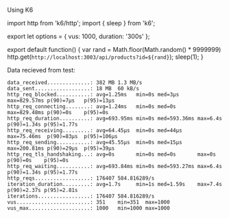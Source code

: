 Using K6

import http from 'k6/http';
import { sleep } from 'k6';

export let options = {
  vus: 1000,
  duration: '300s'
};

export default function() {
  var rand = Math.floor(Math.random() * 9999999)
  http.get(`http://localhost:3003/api/products?id=${rand}`);
  sleep(1);
}

Data recieved from test:

    data_received..............: 382 MB 1.3 MB/s
    data_sent..................: 18 MB  60 kB/s
    http_req_blocked...........: avg=1.25ms   min=0s med=3µs      max=829.57ms p(90)=7µs   p(95)=13µs
    http_req_connecting........: avg=1.24ms   min=0s med=0s       max=829.48ms p(90)=0s    p(95)=0s
    http_req_duration..........: avg=693.95ms min=0s med=593.36ms max=6.4s     p(90)=1.34s p(95)=1.77s
    http_req_receiving.........: avg=64.45µs  min=0s med=44µs     max=75.46ms  p(90)=83µs  p(95)=106µs
    http_req_sending...........: avg=45.55µs  min=0s med=15µs     max=200.81ms p(90)=29µs  p(95)=39µs
    http_req_tls_handshaking...: avg=0s       min=0s med=0s       max=0s       p(90)=0s    p(95)=0s
    http_req_waiting...........: avg=693.84ms min=0s med=593.27ms max=6.4s     p(90)=1.34s p(95)=1.77s
    http_reqs..................: 176407 584.816289/s
    iteration_duration.........: avg=1.7s     min=1s med=1.59s    max=7.4s     p(90)=2.37s p(95)=2.81s
    iterations.................: 176407 584.816289/s
    vus........................: 351    min=351  max=1000
    vus_max....................: 1000   min=1000 max=1000